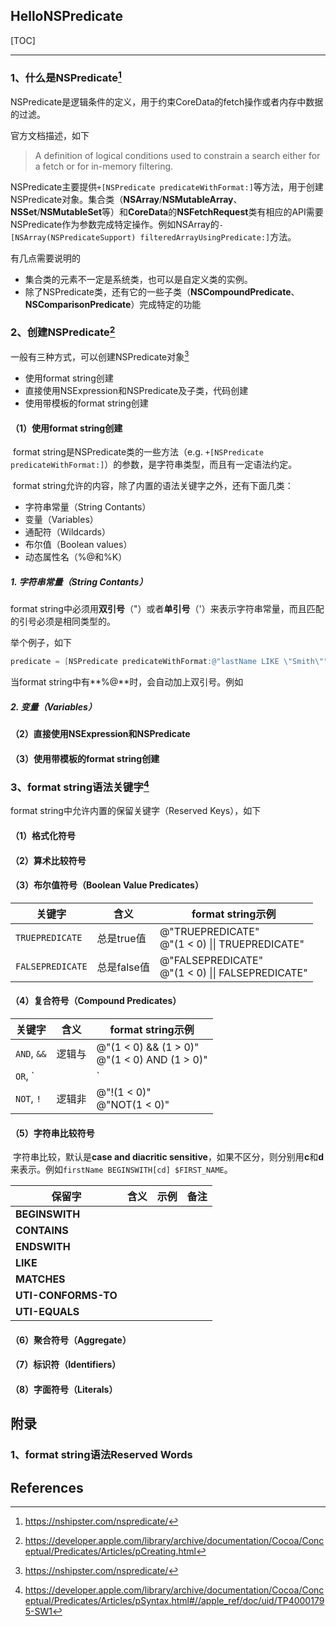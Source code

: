 ## HelloNSPredicate

[TOC]

---

### 1、什么是NSPredicate[^1]

NSPredicate是逻辑条件的定义，用于约束CoreData的fetch操作或者内存中数据的过滤。

官方文档描述，如下

> A definition of logical conditions used to constrain a search either for a fetch or for in-memory filtering.



NSPredicate主要提供`+[NSPredicate predicateWithFormat:]`等方法，用于创建NSPredicate对象。集合类（**NSArray**/**NSMutableArray**、**NSSet**/**NSMutableSet**等）和**CoreData**的**NSFetchRequest**类有相应的API需要NSPredicate作为参数完成特定操作。例如NSArray的`-[NSArray(NSPredicateSupport) filteredArrayUsingPredicate:]`方法。



有几点需要说明的

* 集合类的元素不一定是系统类，也可以是自定义类的实例。
* 除了NSPredicate类，还有它的一些子类（**NSCompoundPredicate**、**NSComparisonPredicate**）完成特定的功能



### 2、创建NSPredicate[^2]

一般有三种方式，可以创建NSPredicate对象[^1]

* 使用format string创建
* 直接使用NSExpression和NSPredicate及子类，代码创建
* 使用带模板的format string创建



#### （1）使用format string创建

​        format string是NSPredicate类的一些方法（e.g.  `+[NSPredicate predicateWithFormat:]`）的参数，是字符串类型，而且有一定语法约定。

​        format string允许的内容，除了内置的语法关键字之外，还有下面几类：

* 字符串常量（String Contants）
* 变量（Variables）
* 通配符（Wildcards）
* 布尔值（Boolean values）
* 动态属性名（%@和%K）



##### 1. 字符串常量（String Contants）

format string中必须用**双引号**（"）或者**单引号**（'）来表示字符串常量，而且匹配的引号必须是相同类型的。

举个例子，如下

```objective-c
predicate = [NSPredicate predicateWithFormat:@"lastName LIKE \"Smith\""];
```

当format string中有**%@**时，会自动加上双引号。例如





##### 2. 变量（Variables）





#### （2）直接使用NSExpression和NSPredicate





#### （3）使用带模板的format string创建





### 3、format string语法关键字[^3]

format string中允许内置的保留关键字（Reserved Keys），如下



#### （1）格式化符号



#### （2）算术比较符号



#### （3）布尔值符号（Boolean Value Predicates）

| 关键字           | 含义        | format string示例                                    |
| ---------------- | ----------- | ---------------------------------------------------- |
| `TRUEPREDICATE`  | 总是true值  | @"TRUEPREDICATE"<br/>@"(1 < 0) \|\| TRUEPREDICATE"   |
| `FALSEPREDICATE` | 总是false值 | @"FALSEPREDICATE"<br/>@"(1 < 0) \|\| FALSEPREDICATE" |



#### （4）复合符号（Compound Predicates）

| 关键字      | 含义   | format string示例                                 |
| ----------- | ------ | ------------------------------------------------- |
| `AND`, `&&` | 逻辑与 | @"(1 < 0) && (1 > 0)"<br/>@"(1 < 0) AND (1 > 0)"  |
| `OR`, `||`  | 逻辑或 | @"(1 < 0) \|\| (1 > 0)"<br/>@"(1 < 0) OR (1 > 0)" |
| `NOT`, `!`  | 逻辑非 | @"!(1 < 0)"<br/>@"NOT(1 < 0)"                     |





#### （5）字符串比较符号

​           字符串比较，默认是**case and diacritic sensitive**，如果不区分，则分别用**c**和**d**来表示。例如`firstName BEGINSWITH[cd] $FIRST_NAME`。



| 保留字              | 含义 | 示例 | 备注 |
| ------------------- | ---- | ---- | ---- |
| **BEGINSWITH**      |      |      |      |
| **CONTAINS**        |      |      |      |
| **ENDSWITH**        |      |      |      |
| **LIKE**            |      |      |      |
| **MATCHES**         |      |      |      |
| **UTI-CONFORMS-TO** |      |      |      |
| **UTI-EQUALS**      |      |      |      |







#### （6）聚合符号（Aggregate）



#### （7）标识符（Identifiers）



#### （8）字面符号（Literals）



## 附录



### 1、format string语法Reserved Words





## References

[^1]: https://nshipster.com/nspredicate/ 

[^2]: https://developer.apple.com/library/archive/documentation/Cocoa/Conceptual/Predicates/Articles/pCreating.html 

[^3]: https://developer.apple.com/library/archive/documentation/Cocoa/Conceptual/Predicates/Articles/pSyntax.html#//apple_ref/doc/uid/TP40001795-SW1 



